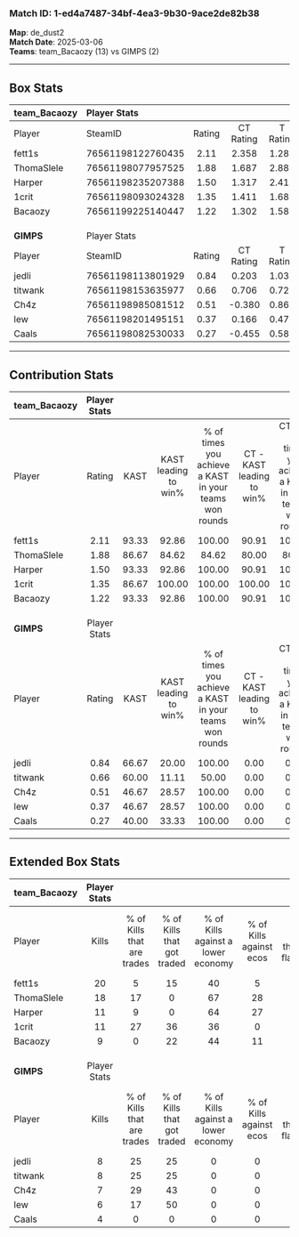 ### Match ID: 1-ed4a7487-34bf-4ea3-9b30-9ace2de82b38  
**Map**: de_dust2  
**Match Date**: 2025-03-06  
**Teams**: team_Bacaozy (13) vs GIMPS (2)  

---  

## Box Stats  

| **team_Bacaozy** | Player Stats      |        |           |          |       |       |       |         |        |      |     |
| :- | :- | :-: | :-: | :-: | :-: | :-: | :-: | :-: | :-: | :-: | :-: |
| Player           | SteamID           | Rating | CT Rating | T Rating | KAST  |  ADR  | Kills | Assists | Deaths | K/D  | HS% |
| fett1s           | 76561198122760435 |  2.11  |   2.358   |  1.287   | 93.33 | 122.7 |  20   |    5    |   6    | 3.33 | 40  |
| ThomaSlele       | 76561198077957525 |  1.88  |   1.687   |  2.883   | 86.67 | 94.2  |  18   |    3    |   5    | 3.60 | 55  |
| Harper           | 76561198235207388 |  1.50  |   1.317   |  2.412   | 93.33 | 73.8  |  11   |    4    |   4    | 2.75 | 54  |
| 1crit            | 76561198093024328 |  1.35  |   1.411   |  1.687   | 86.67 | 94.9  |  11   |    6    |   9    | 1.22 | 36  |
| Bacaozy          | 76561199225140447 |  1.22  |   1.302   |  1.581   | 93.33 | 77.4  |   9   |    4    |   9    | 1.00 | 44  |
|                  |                   |        |           |          |       |       |       |         |        |      |     |
|                  |                   |        |           |          |       |       |       |         |        |      |     |
|                  |                   |        |           |          |       |       |       |         |        |      |     |
| **GIMPS**        | Player Stats      |        |           |          |       |       |       |         |        |      |     |
| Player           | SteamID           | Rating | CT Rating | T Rating | KAST  |  ADR  | Kills | Assists | Deaths | K/D  | HS% |
| jedli            | 76561198113801929 |  0.84  |   0.203   |  1.039   | 66.67 | 75.9  |   8   |    7    |   13   | 0.62 | 37  |
| titwank          | 76561198153635977 |  0.66  |   0.706   |  0.720   | 60.00 | 62.2  |   8   |    0    |   14   | 0.57 | 75  |
| Ch4z             | 76561198985081512 |  0.51  |  -0.380   |  0.866   | 46.67 | 68.1  |   7   |    3    |   15   | 0.47 | 85  |
| lew              | 76561198201495151 |  0.37  |   0.166   |  0.479   | 46.67 | 35.7  |   6   |    1    |   14   | 0.43 | 66  |
| Caals            | 76561198082530033 |  0.27  |  -0.455   |  0.583   | 40.00 | 39.5  |   4   |    3    |   13   | 0.31 | 75  |
---  

## Contribution Stats  

| **team_Bacaozy** | Player Stats |       |                      |                                                        |                           |                                                             |                          |                                                            |
| :- | :-: | :-: | :-: | :-: | :-: | :-: | :-: | :-: |
| Player           |    Rating    | KAST  | KAST leading to win% | % of times you achieve a KAST in your teams won rounds | CT - KAST leading to win% | CT - % of times you achieve a KAST in your teams won rounds | T - KAST leading to win% | T - % of times you achieve a KAST in your teams won rounds |
| fett1s           |     2.11     | 93.33 |        92.86         |                         100.00                         |           90.91           |                           100.00                            |          100.00          |                           100.00                           |
| ThomaSlele       |     1.88     | 86.67 |        84.62         |                         84.62                          |           80.00           |                            80.00                            |          100.00          |                           100.00                           |
| Harper           |     1.50     | 93.33 |        92.86         |                         100.00                         |           90.91           |                           100.00                            |          100.00          |                           100.00                           |
| 1crit            |     1.35     | 86.67 |        100.00        |                         100.00                         |          100.00           |                           100.00                            |          100.00          |                           100.00                           |
| Bacaozy          |     1.22     | 93.33 |        92.86         |                         100.00                         |           90.91           |                           100.00                            |          100.00          |                           100.00                           |
|                  |              |       |                      |                                                        |                           |                                                             |                          |                                                            |
|                  |              |       |                      |                                                        |                           |                                                             |                          |                                                            |
|                  |              |       |                      |                                                        |                           |                                                             |                          |                                                            |
| **GIMPS**        | Player Stats |       |                      |                                                        |                           |                                                             |                          |                                                            |
| Player           |    Rating    | KAST  | KAST leading to win% | % of times you achieve a KAST in your teams won rounds | CT - KAST leading to win% | CT - % of times you achieve a KAST in your teams won rounds | T - KAST leading to win% | T - % of times you achieve a KAST in your teams won rounds |
| jedli            |     0.84     | 66.67 |        20.00         |                         100.00                         |           0.00            |                            0.00                             |          22.22           |                           100.00                           |
| titwank          |     0.66     | 60.00 |        11.11         |                         50.00                          |           0.00            |                            0.00                             |          12.50           |                           50.00                            |
| Ch4z             |     0.51     | 46.67 |        28.57         |                         100.00                         |           0.00            |                            0.00                             |          28.57           |                           100.00                           |
| lew              |     0.37     | 46.67 |        28.57         |                         100.00                         |           0.00            |                            0.00                             |          33.33           |                           100.00                           |
| Caals            |     0.27     | 40.00 |        33.33         |                         100.00                         |           0.00            |                            0.00                             |          33.33           |                           100.00                           |
---  

## Extended Box Stats  

| **team_Bacaozy** | Player Stats |                            |                            |                                    |                         |                              |                                 |        |                             |                                     |                          |                               |                            |
| :- | :-: | :-: | :-: | :-: | :-: | :-: | :-: | :-: | :-: | :-: | :-: | :-: | :-: |
| Player           |    Kills     | % of Kills that are trades | % of Kills that got traded | % of Kills against a lower economy | % of Kills against ecos | % of Kills that are flawless | % of Kills that are close duels | Deaths | % of Deaths that get traded | % of Deaths against a lower economy | % of Deaths against ecos | % of Deaths that are flawless | % of Deaths that are close |
| fett1s           |      20      |             5              |             15             |                 40                 |            5            |              65              |                0                |   6    |             17              |                 50                  |            0             |              33               |             17             |
| ThomaSlele       |      18      |             17             |             0              |                 67                 |           28            |              67              |               11                |   5    |             20              |                  0                  |            0             |              60               |             20             |
| Harper           |      11      |             9              |             0              |                 64                 |           27            |              64              |                0                |   4    |             25              |                  0                  |            0             |              50               |             25             |
| 1crit            |      11      |             27             |             36             |                 36                 |            0            |              64              |                9                |   9    |             33              |                 33                  |            11            |              33               |             22             |
| Bacaozy          |      9       |             0              |             22             |                 44                 |           11            |              56              |                0                |   9    |             44              |                 33                  |            0             |              56               |             0              |
|                  |              |                            |                            |                                    |                         |                              |                                 |        |                             |                                     |                          |                               |                            |
|                  |              |                            |                            |                                    |                         |                              |                                 |        |                             |                                     |                          |                               |                            |
|                  |              |                            |                            |                                    |                         |                              |                                 |        |                             |                                     |                          |                               |                            |
| **GIMPS**        | Player Stats |                            |                            |                                    |                         |                              |                                 |        |                             |                                     |                          |                               |                            |
| Player           |    Kills     | % of Kills that are trades | % of Kills that got traded | % of Kills against a lower economy | % of Kills against ecos | % of Kills that are flawless | % of Kills that are close duels | Deaths | % of Deaths that get traded | % of Deaths against a lower economy | % of Deaths against ecos | % of Deaths that are flawless | % of Deaths that are close |
| jedli            |      8       |             25             |             25             |                 0                  |            0            |              63              |               13                |   13   |              8              |                  0                  |            0             |              38               |             8              |
| titwank          |      8       |             25             |             25             |                 0                  |            0            |              25              |               25                |   14   |              7              |                  0                  |            0             |              79               |             0              |
| Ch4z             |      7       |             29             |             43             |                 0                  |            0            |              43              |                0                |   15   |             20              |                  0                  |            0             |              40               |             7              |
| lew              |      6       |             17             |             50             |                 0                  |            0            |              50              |               17                |   14   |              7              |                  0                  |            0             |              93               |             0              |
| Caals            |      4       |             0              |             0              |                 0                  |            0            |              50              |               25                |   13   |             23              |                  0                  |            0             |              69               |             8              |
